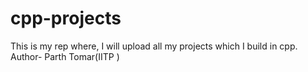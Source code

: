 # cpp-projects
This is my rep where, I will upload all my projects which I build in cpp.
<br>
Author- Parth Tomar(IITP )

            

